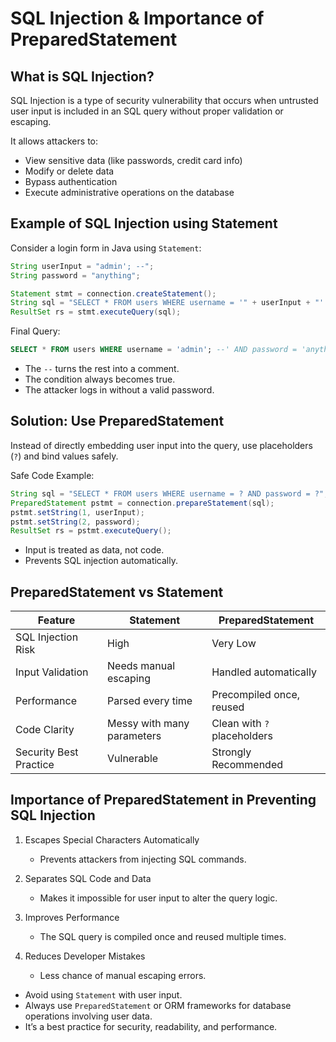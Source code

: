 
# SQL Injection & Importance of PreparedStatement

## What is SQL Injection?

SQL Injection is a type of security vulnerability that occurs when untrusted user input is included in an SQL query without proper validation or escaping.

It allows attackers to:
- View sensitive data (like passwords, credit card info)
- Modify or delete data
- Bypass authentication
- Execute administrative operations on the database

## Example of SQL Injection using Statement

Consider a login form in Java using `Statement`:

```java
String userInput = "admin'; --";
String password = "anything";

Statement stmt = connection.createStatement();
String sql = "SELECT * FROM users WHERE username = '" + userInput + "' AND password = '" + password + "'";
ResultSet rs = stmt.executeQuery(sql);
```

Final Query:

```sql
SELECT * FROM users WHERE username = 'admin'; --' AND password = 'anything';
```

- The `--` turns the rest into a comment.
- The condition always becomes true.
- The attacker logs in without a valid password.

## Solution: Use PreparedStatement

Instead of directly embedding user input into the query, use placeholders (`?`) and bind values safely.

Safe Code Example:

```java
String sql = "SELECT * FROM users WHERE username = ? AND password = ?";
PreparedStatement pstmt = connection.prepareStatement(sql);
pstmt.setString(1, userInput);
pstmt.setString(2, password);
ResultSet rs = pstmt.executeQuery();
```

- Input is treated as data, not code.
- Prevents SQL injection automatically.

## PreparedStatement vs Statement

| Feature                     | Statement                                | PreparedStatement                          |
|-----------------------------|------------------------------------------|--------------------------------------------|
| SQL Injection Risk          | High                                     | Very Low                                   |
| Input Validation            | Needs manual escaping                    | Handled automatically                      |
| Performance                 | Parsed every time                        | Precompiled once, reused                   |
| Code Clarity                | Messy with many parameters               | Clean with `?` placeholders                |
| Security Best Practice      | Vulnerable                               | Strongly Recommended                       |

## Importance of PreparedStatement in Preventing SQL Injection

1. Escapes Special Characters Automatically  
   - Prevents attackers from injecting SQL commands.

2. Separates SQL Code and Data  
   - Makes it impossible for user input to alter the query logic.

3. Improves Performance  
   - The SQL query is compiled once and reused multiple times.

4. Reduces Developer Mistakes  
   - Less chance of manual escaping errors.


- Avoid using `Statement` with user input.
- Always use `PreparedStatement` or ORM frameworks for database operations involving user data.
- It’s a best practice for security, readability, and performance.

